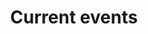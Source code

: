 ---
guid: "UPDATE THIS"
title: "Current events"
description: "Join us as we discuss the results of our TikTok contest and go over the latest news in the crypto world, including sanctions violations and scam victims suing a custodian. #crypto #news"
pubDate: "Tue, 01 Nov 2022 18:00:00 -0500"
itunes-explicit: false
itunes-episode: 48
itunes-episodeType: Full

# More info
youtube-full: https://youtu.be/yZjHqGjXXIU
discussion: https://twitter.com/fulldecent/status/1587579886008508416

# Timeline
timeline:
  - seconds: 0
    title: Intro
  - seconds: 43
    title: Results from our TikTok contest
  - seconds: 148
    title: The news-o-rama
  - seconds: 153
    title: No gas November Su Squares
  - seconds: 226
    title: Clippings
  - seconds: 259
    title: Oh, wait, you're a fan of the magic?
  - seconds: 315
    title: Celsius doxing own users?
  - seconds: 402
    title: Paid promotions
  - seconds: 481
    title: Tool for playing out bridge attacks
  - seconds: 501
    title: TX viewer
  - seconds: 549
    title: Sanctions violations
  - seconds: 606
    title: Scam victims suing custodian


# File information
enclosure-url: "GET THIS EPISODE DATE AND NUMBER"
enclosure-length: NEED_FINAL_FILE_WITH_METADATA_FOR_THIS
enclosure-type: "audio/x-m4a"
itunes-duration: NEED_FINAL_FILE_WITH_METADATA_FOR_THIS
---